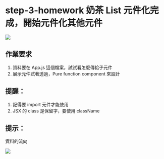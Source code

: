# step-3-homework 奶茶 List 元件化完成，開始元件化其他元件

![](https://i.imgur.com/pm8bfuO.png)

## 作業要求
1. 資料要在 App.js 這個檔案，試試看怎麼傳給子元件
2. 展示元件試著透過，Pure function component 來設計

## 提醒：
1. 記得要 import 元件才能使用
2. JSX 的 class 是保留字，要使用 className

## 提示：
資料的流向

![](https://i.imgur.com/mqH77JJ.png)